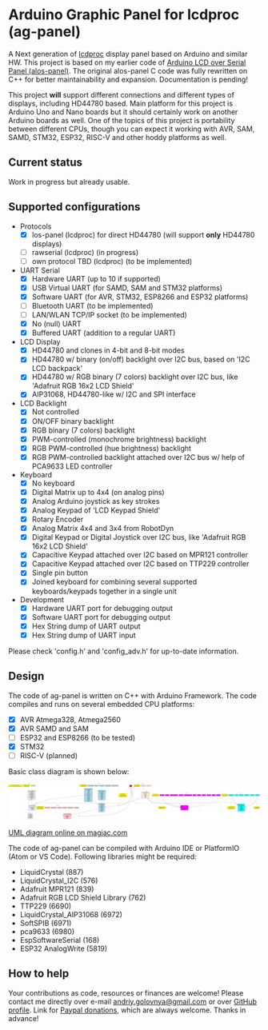 # Arduino Graphic Panel for lcdproc (ag-panel)

A Next generation of [lcdproc](http://lcdproc.sourceforge.net/) display panel based on Arduino and similar HW.
This project is based on my earlier code of [Arduino LCD over Serial Panel (alos-panel)](https://github.com/red-scorp/alos-panel).
The original alos-panel C code was fully rewritten on C++ for better maintainability and expansion.
Documentation is pending!

This project **will** support different connections and different types of displays, including HD44780 based.
Main platform for this project is Arduino Uno and Nano boards but it should certainly work on another Arduino boards as well.
One of the topics of this project is portability between different CPUs, though you can expect it working with AVR, SAM, SAMD, STM32, ESP32, RISC-V and other hoddy platforms as well.

## Current status
Work in progress but already usable.

## Supported configurations
- Protocols
  - [x] los-panel (lcdproc) for direct HD44780 (will support **only** HD44780 displays)
  - [ ] rawserial (lcdproc) (in progress)
  - [ ] own protocol TBD (lcdproc) (to be implemented)
- UART Serial
  - [x] Hardware UART (up to 10 if supported)
  - [x] USB Virtual UART (for SAMD, SAM and STM32 platforms)
  - [x] Software UART (for AVR, STM32, ESP8266 and ESP32 platforms)
  - [ ] Bluetooth UART (to be implemented)
  - [ ] LAN/WLAN TCP/IP socket (to be implemented)
  - [x] No (null) UART
  - [x] Buffered UART (addition to a regular UART)
- LCD Display
  - [x] HD44780 and clones in 4-bit and 8-bit modes
  - [x] HD44780 w/ binary (on/off) backlight over I2C bus, based on 'I2C LCD backpack'
  - [x] HD44780 w/ RGB binary (7 colors) backlight over I2C bus, like 'Adafruit RGB 16x2 LCD Shield'
  - [x] AIP31068, HD44780-like w/ I2C and SPI interface
- LCD Backlight
  - [x] Not controlled
  - [x] ON/OFF binary backlight
  - [x] RGB binary (7 colors) backlight
  - [x] PWM-controlled (monochrome brightness) backlight
  - [x] RGB PWM-controlled (hue brightness) backlight
  - [x] RGB PWM-controlled backlight attached over I2C bus w/ help of PCA9633 LED controller
- Keyboard
  - [x] No keyboard
  - [x] Digital Matrix up to 4x4 (on analog pins)
  - [x] Analog Arduino joystick as key strokes
  - [x] Analog Keypad of 'LCD Keypad Shield'
  - [x] Rotary Encoder
  - [x] Analog Matrix 4x4 and 3x4 from RobotDyn
  - [x] Digital Keypad or Digital Joystick over I2C bus, like 'Adafruit RGB 16x2 LCD Shield'
  - [x] Capacitive Keypad attached over I2C based on MPR121 controller
  - [x] Capacitive Keypad attached over I2C based on TTP229 controller
  - [x] Single pin button
  - [x] Joined keyboard for combining several supported keyboards/keypads together in a single unit
- Development
  - [x] Hardware UART port for debugging output
  - [x] Software UART port for debugging output
  - [x] Hex String dump of UART output
  - [x] Hex String dump of UART input

Please check 'config.h' and 'config_adv.h' for up-to-date information.

## Design

The code of ag-panel is written on C++ with Arduino Framework.
The code compiles and runs on several embedded CPU platforms:
- [x] AVR Atmega328, Atmega2560
- [x] AVR SAMD and SAM
- [ ] ESP32 and ESP8266 (to be tested)
- [x] STM32
- [ ] RISC-V (planned)

Basic class diagram is shown below:

![UML diagram generated from DOT below](/img/class_diagram.png)

[UML diagram online on magjac.com](http://magjac.com/graphviz-visual-editor/?dot=digraph%20class_diagram%20%7B%0A%0A%20%20%20%20node%20%5B%0A%20%20%20%20%20%20%20%20shape%20%3D%20record%0A%20%20%20%20%5D%0A%20%20%20%20compound%20%3D%20true%0A%20%20%20%20%2F%2Fsplines%20%3D%20false%0A%0A%20%20%20%20%2F%2A%20Header%20with%20version%20information%20%2A%2F%0A%20%20%20%20main_note%20%5B%0A%20%20%20%20%20%20%20%20shape%20%3D%20note%0A%20%20%20%20%20%20%20%20style%20%3D%20filled%0A%20%20%20%20%20%20%20%20fillcolor%20%3D%20yellow%0A%20%20%20%20%20%20%20%20label%20%3D%20%22AG-Panel%20Project%20Class%20Diagramm%20v0.2a%5Cn%28C%29%202020%20Andriy%20Golovnya%5CnAuthor%3A%20Andriy%20Golovnya%20%28andriy.golovnya%40gmail.com%29%22%0A%20%20%20%20%5D%0A%0A%20%20%20%20%2F%2A%20Backlights%20group%20of%20classes%20%2A%2F%0A%20%20%20%20subgraph%20cluster_backlights%20%7B%0A%20%20%20%20%20%20%20%20node%20%5B%0A%20%20%20%20%20%20%20%20%20%20%20%20style%20%3D%20filled%0A%20%20%20%20%20%20%20%20%20%20%20%20fillcolor%20%3D%20%22pink%22%0A%20%20%20%20%20%20%20%20%5D%0A%20%20%20%20%20%20%20%20style%20%3D%20dotted%0A%20%20%20%20%20%20%20%20label%20%3D%20%22Backlights%22%0A%20%20%20%20%20%20%20%20AbstractBacklight%20%5B%0A%20%20%20%20%20%20%20%20%20%20%20%20label%20%3D%20%22%7B%5C%3Cabstract%5C%3EAbstractBacklight%7C%7C%2BSetOn%28%29%5Cn%2BSetBrightness%28%29%5Cn%2BSetRGB%28%29%5Cn-Init%28%29%5Cn-Exit%28%29%7D%22%0A%20%20%20%20%20%20%20%20%5D%0A%20%20%20%20%20%20%20%20BinaryBacklight%20-%3E%20AbstractBacklight%20%5Bstyle%20%3D%20dashed%2C%20arrowhead%20%3D%20onormal%5D%0A%20%20%20%20%20%20%20%20I2CRGBPWMBacklight%20-%3E%20AbstractBacklight%20%5Bstyle%20%3D%20dashed%2C%20arrowhead%20%3D%20onormal%5D%0A%20%20%20%20%20%20%20%20NoneBacklight%20-%3E%20AbstractBacklight%20%5Bstyle%20%3D%20dashed%2C%20arrowhead%20%3D%20onormal%5D%0A%20%20%20%20%20%20%20%20PWMBacklight%20-%3E%20AbstractBacklight%20%5Bstyle%20%3D%20dashed%2C%20arrowhead%20%3D%20onormal%5D%0A%20%20%20%20%20%20%20%20RGBBinaryBacklight%20-%3E%20AbstractBacklight%20%5Bstyle%20%3D%20dashed%2C%20arrowhead%20%3D%20onormal%5D%0A%20%20%20%20%20%20%20%20RGBPWMBacklight%20-%3E%20AbstractBacklight%20%5Bstyle%20%3D%20dashed%2C%20arrowhead%20%3D%20onormal%5D%0A%0A%20%20%20%20%20%20%20%20backlights_note%20%5B%0A%20%20%20%20%20%20%20%20%20%20%20%20shape%20%3D%20note%0A%20%20%20%20%20%20%20%20%20%20%20%20style%20%3D%20filled%0A%20%20%20%20%20%20%20%20%20%20%20%20fillcolor%20%3D%20yellow%0A%20%20%20%20%20%20%20%20%20%20%20%20label%20%3D%20%22Backlights%20are%20used%5Cnto%20allow%20LCDs%20to%20control%5Cnexternal%20backlights%2C%20normally%5Cna%20single%20or%20multiple%20LEDs%22%0A%20%20%20%20%20%20%20%20%5D%0A%20%20%20%20%7D%0A%0A%20%20%20%20%2F%2A%20Fonts%20group%20of%20classes%20%2A%2F%0A%20%20%20%20subgraph%20cluster_fonts%20%7B%0A%20%20%20%20%20%20%20%20node%20%5B%0A%20%20%20%20%20%20%20%20%20%20%20%20style%20%3D%20filled%0A%20%20%20%20%20%20%20%20%20%20%20%20fillcolor%20%3D%20%22gray90%22%0A%20%20%20%20%20%20%20%20%5D%0A%20%20%20%20%20%20%20%20style%20%3D%20dotted%0A%20%20%20%20%20%20%20%20label%20%3D%20%22Fonts%22%0A%20%20%20%20%20%20%20%20Glyph%20%5B%0A%20%20%20%20%20%20%20%20%20%20%20%20label%20%3D%20%22%7BGlyph%7C%2Bm_GlyphXSize%5Cn%2Bm_GlyphYSize%5Cn%2Bm_LineWidth%5Cn%2Bm_NumberLines%5Cn%2Bm_PixelBuffer%7C%7D%22%0A%20%20%20%20%20%20%20%20%5D%0A%20%20%20%20%20%20%20%20AbstractFont%20%5B%0A%20%20%20%20%20%20%20%20%20%20%20%20label%20%3D%20%22%7B%5C%3Cabstract%5C%3EAbstractFont%7C%7C%2BGetGlyphXSize%28%29%5Cn%2BGetGlyphYSize%28%29%5Cn%2BGetGlyph%28%29%5Cn-Init%28%29%5Cn-Exit%28%29%7D%22%0A%20%20%20%20%20%20%20%20%5D%0A%20%20%20%20%20%20%20%20AbstractFixedFont%20%5B%0A%20%20%20%20%20%20%20%20%20%20%20%20label%20%3D%20%22%7B%5C%3Cabstract%5C%3EAbstractFixedFont%7C%2Am_GlyphXSize%5Cn%2Am_GlyphYSize%5Cn%2Am_GlyphData%5Cn%2Am_DataRangeBegin%5Cn%2Am_DataRangeEnd%5Cn%2Am_DefaultGlyph%5Cn%2Am_Glyph%7C%2BGetGlyphXSize%28%29%5Cn%2BGetGlyphYSize%28%29%5Cn%2BGetGlyph%28%29%5Cn-Init%28%29%5Cn-Exit%28%29%7D%22%0A%20%20%20%20%20%20%20%20%5D%0A%20%20%20%20%20%20%20%20AbstractFont%20-%3E%20Glyph%20%5Barrowhead%20%3D%20open%5D%0A%20%20%20%20%20%20%20%20AbstractFixedFont%20-%3E%20AbstractFont%20%5Bstyle%20%3D%20solid%2C%20arrowhead%20%3D%20onormal%5D%0A%20%20%20%20%20%20%20%20AbstractFixedFont%20-%3E%20Glyph%20%5Bstyle%20%3D%20solid%2C%20dir%20%3D%20both%2C%20arrowhead%20%3D%20open%2C%20arrowtail%20%3D%20diamond%2C%20headlabel%20%3D%20%221%22%5D%0A%20%20%20%20%20%20%20%20Fixed8x8TestFont%20-%3E%20AbstractFixedFont%20%5Bstyle%20%3D%20dashed%2C%20arrowhead%20%3D%20onormal%5D%0A%0A%20%20%20%20%20%20%20%20fonts_note%20%5B%0A%20%20%20%20%20%20%20%20%20%20%20%20shape%20%3D%20note%0A%20%20%20%20%20%20%20%20%20%20%20%20style%20%3D%20filled%0A%20%20%20%20%20%20%20%20%20%20%20%20fillcolor%20%3D%20yellow%0A%20%20%20%20%20%20%20%20%20%20%20%20label%20%3D%20%22Fonts%20are%20used%20to%20allow%5Cngraphic%20LCDs%20to%20display%5Cntextual%20information%22%0A%20%20%20%20%20%20%20%20%5D%0A%20%20%20%20%7D%0A%0A%20%20%20%20%2F%2A%20LCDs%20group%20of%20classes%20%2A%2F%0A%20%20%20%20subgraph%20cluster_lcds%20%7B%0A%20%20%20%20%20%20%20%20node%20%5B%0A%20%20%20%20%20%20%20%20%20%20%20%20style%20%3D%20filled%0A%20%20%20%20%20%20%20%20%20%20%20%20fillcolor%20%3D%20%22lightblue%22%0A%20%20%20%20%20%20%20%20%5D%0A%20%20%20%20%20%20%20%20style%20%3D%20dotted%0A%20%20%20%20%20%20%20%20label%20%3D%20%22LCDs%22%0A%20%20%20%20%20%20%20%20AbstractLCD%20%5B%0A%20%20%20%20%20%20%20%20%20%20%20%20label%20%3D%20%22%7B%5C%3Cabstract%5C%3EAbstractLCD%7C%2Am_Backlight%5Cn%2Am_Columns%5Cn%2Am_Rows%7C%2BSetBacklight%28%29%5Cn%2BClear%28%29%5Cn%2BSetCursor%28%29%5Cn%2BPrint%28%29%5Cn%2BGetColumns%28%29%5Cn%2BGetRows%28%29%5Cn-Init%28%29%5Cn-Exit%28%29%7D%22%0A%20%20%20%20%20%20%20%20%5D%0A%20%20%20%20%20%20%20%20AbstractTextLCD%20%5B%0A%20%20%20%20%20%20%20%20%20%20%20%20label%20%3D%20%22%7B%5C%3Cabstract%5C%3EAbstractTextLCD%7C%2Am_Backlight%5Cn%2Am_Columns%5Cn%2Am_Rows%7C%2BSetBacklight%28%29%5Cn%2BClear%28%29%5Cn%2BSetCursor%28%29%5Cn%2BPrint%28%29%5Cn%2BGetColumns%28%29%5Cn%2BGetRows%28%29%5Cn%2BWrite%28%29%5Cn%2BCommand%28%29%5Cn-Init%28%29%5Cn-Exit%28%29%7D%22%0A%20%20%20%20%20%20%20%20%5D%0A%20%20%20%20%20%20%20%20AbstractGraphicLCD%20%5B%0A%20%20%20%20%20%20%20%20%20%20%20%20label%20%3D%20%22%7B%5C%3Cabstract%5C%3EAbstractGraphicLCD%7C%2Am_Backlight%5Cn%2Am_Columns%5Cn%2Am_Rows%5Cn%2Am_Font%5Cn%2Am_XSize%5Cn%2Am_YSize%5Cn%2Am_XOffset%5Cn%2Am_YOffset%7C%2BSetBacklight%28%29%5Cn%2BClear%28%29%5Cn%2BSetCursor%28%29%5Cn%2BPrint%28%29%5Cn%2BGetColumns%28%29%5Cn%2BGetRows%28%29%5Cn%2BSetPixel%28%29%5Cn%2BFlush%28%29%5Cn%2ACalculateTextSize%28%29%5Cn-Init%28%29%5Cn-Exit%28%29%7D%22%0A%20%20%20%20%20%20%20%20%5D%0A%20%20%20%20%20%20%20%20AbstractTextLCD%20-%3E%20AbstractLCD%20%5Bstyle%20%3D%20solid%2C%20arrowhead%20%3D%20onormal%5D%0A%20%20%20%20%20%20%20%20I2CAIP31068TextLCD%20-%3E%20AbstractTextLCD%20%5Bstyle%20%3D%20dashed%2C%20arrowhead%20%3D%20onormal%5D%0A%20%20%20%20%20%20%20%20I2CPCF8574TextLCD%20-%3E%20AbstractTextLCD%20%5Bstyle%20%3D%20dashed%2C%20arrowhead%20%3D%20onormal%5D%0A%20%20%20%20%20%20%20%20I2CRGBTextLCD%20-%3E%20AbstractTextLCD%20%5Bstyle%20%3D%20dashed%2C%20arrowhead%20%3D%20onormal%5D%0A%20%20%20%20%20%20%20%20PPITextLCD%20-%3E%20AbstractTextLCD%20%5Bstyle%20%3D%20dashed%2C%20arrowhead%20%3D%20onormal%5D%0A%20%20%20%20%20%20%20%20SPIAIP31068TextLCD%20-%3E%20AbstractTextLCD%20%5Bstyle%20%3D%20dashed%2C%20arrowhead%20%3D%20onormal%5D%0A%20%20%20%20%20%20%20%20AbstractGraphicLCD%20-%3E%20AbstractLCD%20%5Bstyle%20%3D%20solid%2C%20arrowhead%20%3D%20onormal%5D%0A%0A%20%20%20%20%20%20%20%20lcd_note%20%5B%0A%20%20%20%20%20%20%20%20%20%20%20%20shape%20%3D%20note%0A%20%20%20%20%20%20%20%20%20%20%20%20style%20%3D%20filled%0A%20%20%20%20%20%20%20%20%20%20%20%20fillcolor%20%3D%20yellow%0A%20%20%20%20%20%20%20%20%20%20%20%20label%20%3D%20%22LCDs%20are%20used%20to%20implement%5Cna%20visualization%20of%20data%5Cnreceived%20from%20the%20host%22%0A%20%20%20%20%20%20%20%20%5D%0A%20%20%20%20%7D%0A%0A%20%20%20%20%2F%2A%20UARTSs%20group%20of%20classes%20%2A%2F%0A%20%20%20%20subgraph%20cluster_uarts%20%7B%0A%20%20%20%20%20%20%20%20node%20%5B%0A%20%20%20%20%20%20%20%20%20%20%20%20style%20%3D%20filled%0A%20%20%20%20%20%20%20%20%20%20%20%20fillcolor%20%3D%20%22cyan%22%0A%20%20%20%20%20%20%20%20%5D%0A%20%20%20%20%20%20%20%20style%20%3D%20dotted%0A%20%20%20%20%20%20%20%20label%20%3D%20%22UARTs%22%0A%20%20%20%20%20%20%20%20AbstractUART%20%5B%0A%20%20%20%20%20%20%20%20%20%20%20%20label%20%3D%20%22%7B%5C%3Cabstract%5C%3EAbstractUART%7C%2Am_BaudRate%7C%2BPutCh%28%29%5Cn%2BGetCh%28%29%5Cn%2BPrefill%28%29%5Cn%2BAvailable%28%29%5Cn%2BGetBaudRate%28%29%5Cn%2BPutStr%28%29%5Cn-Init%28%29%5Cn-Exit%28%29%7D%22%0A%20%20%20%20%20%20%20%20%5D%0A%20%20%20%20%20%20%20%20BufferedUART%20-%3E%20AbstractUART%20%5Bstyle%20%3D%20dashed%2C%20arrowhead%20%3D%20onormal%5D%0A%20%20%20%20%20%20%20%20BufferedUART%20-%3E%20AbstractUART%20%5Bstyle%20%3D%20solid%2C%20dir%20%3D%20both%2C%20arrowhead%20%3D%20open%2C%20arrowtail%20%3D%20ediamond%2C%20headlabel%20%3D%20%221%22%5D%0A%20%20%20%20%20%20%20%20BufferedUART%20-%3E%20note_for_BufferedUART%20%5Bstyle%20%3D%20dashed%2C%20dir%20%3D%20none%5D%0A%20%20%20%20%20%20%20%20HardwareUART%20-%3E%20AbstractUART%20%5Bstyle%20%3D%20dashed%2C%20arrowhead%20%3D%20onormal%5D%0A%20%20%20%20%20%20%20%20NoneUART%20-%3E%20AbstractUART%20%5Bstyle%20%3D%20dashed%2C%20arrowhead%20%3D%20onormal%5D%0A%20%20%20%20%20%20%20%20SoftwareUART%20-%3E%20AbstractUART%20%5Bstyle%20%3D%20dashed%2C%20arrowhead%20%3D%20onormal%5D%0A%20%20%20%20%20%20%20%20USBVirtualUART%20-%3E%20AbstractUART%20%5Bstyle%20%3D%20dashed%2C%20arrowhead%20%3D%20onormal%5D%0A%20%20%20%20%20%20%20%20TextLoggingUART%20-%3E%20AbstractUART%20%5Bstyle%20%3D%20dashed%2C%20arrowhead%20%3D%20onormal%5D%0A%20%20%20%20%20%20%20%20TextLoggingUART%20-%3E%20AbstractUART%20%5Bstyle%20%3D%20solid%2C%20dir%20%3D%20both%2C%20arrowhead%20%3D%20open%2C%20arrowtail%20%3D%20ediamond%2C%20headlabel%20%3D%20%222%22%5D%0A%20%20%20%20%20%20%20%20TextLoggingUART%20-%3E%20note_for_TextLoggingUART%20%5Bstyle%20%3D%20dashed%2C%20dir%20%3D%20none%5D%0A%20%20%20%20%20%20%20%20%2F%2A%20UARTs%20Notes%20%2A%2F%0A%20%20%20%20%20%20%20%20note_for_BufferedUART%20%5B%0A%20%20%20%20%20%20%20%20%20%20%20%20shape%20%3D%20note%0A%20%20%20%20%20%20%20%20%20%20%20%20style%20%3D%20filled%0A%20%20%20%20%20%20%20%20%20%20%20%20fillcolor%20%3D%20yellow%0A%20%20%20%20%20%20%20%20%20%20%20%20label%20%3D%20%22Uses%20another%20UART%5Cnclass%20and%20implements%5Cnan%20extra%20buffer%20for%20it%22%0A%20%20%20%20%20%20%20%20%5D%0A%20%20%20%20%20%20%20%20note_for_TextLoggingUART%20%5B%0A%20%20%20%20%20%20%20%20%20%20%20%20shape%20%3D%20note%0A%20%20%20%20%20%20%20%20%20%20%20%20style%20%3D%20filled%0A%20%20%20%20%20%20%20%20%20%20%20%20fillcolor%20%3D%20yellow%0A%20%20%20%20%20%20%20%20%20%20%20%20label%20%3D%20%22Uses%20first%20UART%20as%5Cntransparent%20input%2Foutput%5Cnand%20second%20UART%20for%20logging%5Cnof%20trafic%20in%20text%20form%22%0A%20%20%20%20%20%20%20%20%5D%0A%0A%20%20%20%20%20%20%20%20uarts_note%20%5B%0A%20%20%20%20%20%20%20%20%20%20%20%20shape%20%3D%20note%0A%20%20%20%20%20%20%20%20%20%20%20%20style%20%3D%20filled%0A%20%20%20%20%20%20%20%20%20%20%20%20fillcolor%20%3D%20yellow%0A%20%20%20%20%20%20%20%20%20%20%20%20label%20%3D%20%22UARTs%20are%20used%20to%5Cncommunicate%20with%20host%5Cnin%20one%20of%20available%20ways%22%0A%20%20%20%20%20%20%20%20%5D%0A%20%20%20%20%7D%0A%0A%20%20%20%20%2F%2A%20Keyboards%20group%20of%20classes%20%2A%2F%0A%20%20%20%20subgraph%20cluster_keyboards%20%7B%0A%20%20%20%20%20%20%20%20node%20%5B%0A%20%20%20%20%20%20%20%20%20%20%20%20style%20%3D%20filled%0A%20%20%20%20%20%20%20%20%20%20%20%20fillcolor%20%3D%20%22magenta%22%0A%20%20%20%20%20%20%20%20%5D%0A%20%20%20%20%20%20%20%20style%20%3D%20dotted%0A%20%20%20%20%20%20%20%20label%20%3D%20%22Keyboards%22%0A%20%20%20%20%20%20%20%20AbstractKeyboard%20%5B%0A%20%20%20%20%20%20%20%20%20%20%20%20label%20%3D%20%22%7B%5C%3Cabstract%5C%3EAbstractKeyboard%7C%7C%2BGetKey%28%29%5Cn%2BGetKeyCount%28%29%5Cn-Init%28%29%5Cn-Exit%28%29%7D%22%0A%20%20%20%20%20%20%20%20%5D%0A%20%20%20%20%20%20%20%20AnalogJoystick%20-%3E%20AbstractKeyboard%20%5Bstyle%20%3D%20dashed%2C%20arrowhead%20%3D%20onormal%5D%0A%20%20%20%20%20%20%20%20AnalogKeypad%20-%3E%20AbstractKeyboard%20%5Bstyle%20%3D%20dashed%2C%20arrowhead%20%3D%20onormal%5D%0A%20%20%20%20%20%20%20%20AnalogMatrix%20-%3E%20AbstractKeyboard%20%5Bstyle%20%3D%20dashed%2C%20arrowhead%20%3D%20onormal%5D%0A%20%20%20%20%20%20%20%20DigitalMatrix%20-%3E%20AbstractKeyboard%20%5Bstyle%20%3D%20dashed%2C%20arrowhead%20%3D%20onormal%5D%0A%20%20%20%20%20%20%20%20I2CMPR121CapacitiveKeypad%20-%3E%20AbstractKeyboard%20%5Bstyle%20%3D%20dashed%2C%20arrowhead%20%3D%20onormal%5D%0A%20%20%20%20%20%20%20%20I2CRGBKeypad%20-%3E%20AbstractKeyboard%20%5Bstyle%20%3D%20dashed%2C%20arrowhead%20%3D%20onormal%5D%0A%20%20%20%20%20%20%20%20I2CTTP229CapacitiveKeypad%20-%3E%20AbstractKeyboard%20%5Bstyle%20%3D%20dashed%2C%20arrowhead%20%3D%20onormal%5D%0A%20%20%20%20%20%20%20%20JoinedKeyboard%20-%3E%20AbstractKeyboard%20%5Bstyle%20%3D%20dashed%2C%20arrowhead%20%3D%20onormal%5D%0A%20%20%20%20%20%20%20%20JoinedKeyboard%20-%3E%20AbstractKeyboard%20%5Bstyle%20%3D%20solid%2C%20dir%20%3D%20both%2C%20arrowhead%20%3D%20open%2C%20arrowtail%20%3D%20ediamond%2C%20headlabel%20%3D%20%221..%2A%22%5D%0A%20%20%20%20%20%20%20%20JoinedKeyboard%20-%3E%20note_for_JoinedKeyboard%20%5Bstyle%20%3D%20dashed%2C%20dir%20%3D%20none%5D%0A%20%20%20%20%20%20%20%20NoneKeyboard%20-%3E%20AbstractKeyboard%20%5Bstyle%20%3D%20dashed%2C%20arrowhead%20%3D%20onormal%5D%0A%20%20%20%20%20%20%20%20RotaryEncoder%20-%3E%20AbstractKeyboard%20%5Bstyle%20%3D%20dashed%2C%20arrowhead%20%3D%20onormal%5D%0A%20%20%20%20%20%20%20%20SimpleButton%20-%3E%20AbstractKeyboard%20%5Bstyle%20%3D%20dashed%2C%20arrowhead%20%3D%20onormal%5D%0A%20%20%20%20%20%20%20%20%2F%2A%20Keybords%20notes%20%2A%2F%0A%20%20%20%20%20%20%20%20note_for_JoinedKeyboard%20%5B%0A%20%20%20%20%20%20%20%20%20%20%20%20shape%20%3D%20note%0A%20%20%20%20%20%20%20%20%20%20%20%20style%20%3D%20filled%0A%20%20%20%20%20%20%20%20%20%20%20%20fillcolor%20%3D%20yellow%0A%20%20%20%20%20%20%20%20%20%20%20%20label%20%3D%20%22Combines%20several%20keyboards%5Cnand%20presents%20them%20as%5Cna%20single%20keyboard%20unit%22%0A%20%20%20%20%20%20%20%20%5D%0A%0A%20%20%20%20%20%20%20%20keyboards_note%20%5B%0A%20%20%20%20%20%20%20%20%20%20%20%20shape%20%3D%20note%0A%20%20%20%20%20%20%20%20%20%20%20%20style%20%3D%20filled%0A%20%20%20%20%20%20%20%20%20%20%20%20fillcolor%20%3D%20yellow%0A%20%20%20%20%20%20%20%20%20%20%20%20label%20%3D%20%22Keyboards%20are%20used%20to%5Cnallow%20user%20input%20to%20be%5Cncollected%20and%20sent%20to%20host%22%0A%20%20%20%20%20%20%20%20%5D%0A%20%20%20%20%7D%0A%0A%20%20%20%20%2F%2A%20Protocols%20group%20of%20classes%20%2A%2F%0A%20%20%20%20subgraph%20cluster_protocols%20%7B%0A%20%20%20%20%20%20%20%20node%20%5B%0A%20%20%20%20%20%20%20%20%20%20%20%20style%20%3D%20filled%0A%20%20%20%20%20%20%20%20%20%20%20%20fillcolor%20%3D%20%22antiquewhite%22%0A%20%20%20%20%20%20%20%20%5D%0A%20%20%20%20%20%20%20%20style%20%3D%20dotted%0A%20%20%20%20%20%20%20%20label%20%3D%20%22Protocols%22%0A%20%20%20%20%20%20%20%20AbstractProtocol%20%5B%0A%20%20%20%20%20%20%20%20%20%20%20%20label%20%3D%20%22%7B%5C%3Cabstract%5C%3EAbstractProtocol%7C%2Am_UART%5Cn%2Am_LCD%5Cn%2Am_Keyboard%7C%2BLoop%28%29%5Cn%2BYield%28%29%5Cn-Init%28%29%5Cn-Exit%28%29%7D%22%0A%20%20%20%20%20%20%20%20%5D%0A%20%20%20%20%20%20%20%20LoSPanelProtocol%20-%3E%20AbstractProtocol%20%5Bstyle%20%3D%20dashed%5D%0A%20%20%20%20%20%20%20%20RawSerialProtocol%20-%3E%20AbstractProtocol%20%5Bstyle%20%3D%20dashed%5D%0A%0A%20%20%20%20%20%20%20%20protocols_note%20%5B%0A%20%20%20%20%20%20%20%20%20%20%20%20shape%20%3D%20note%0A%20%20%20%20%20%20%20%20%20%20%20%20style%20%3D%20filled%0A%20%20%20%20%20%20%20%20%20%20%20%20fillcolor%20%3D%20yellow%0A%20%20%20%20%20%20%20%20%20%20%20%20label%20%3D%20%22Protocols%20implement%5Cndifferent%20ways%20host%5Cncan%20talk%20to%20AG-Panel%22%0A%20%20%20%20%20%20%20%20%5D%0A%20%20%20%20%7D%0A%0A%20%20%20%20%2F%2A%20Relationships%20of%20main%20classes%20%2A%2F%0A%20%20%20%20AbstractLCD%20-%3E%20AbstractBacklight%20%5Bstyle%20%3D%20solid%2C%20dir%20%3D%20both%2C%20arrowhead%20%3D%20open%2C%20arrowtail%20%3D%20ediamond%2C%20headlabel%20%3D%20%221%22%5D%0A%20%20%20%20AbstractGraphicLCD%20-%3E%20AbstractFont%20%5Bstyle%20%3D%20solid%2C%20dir%20%3D%20both%2C%20arrowhead%20%3D%20open%2C%20arrowtail%20%3D%20ediamond%2C%20headlabel%20%3D%20%221%22%5D%0A%20%20%20%20AbstractProtocol%20-%3E%20AbstractLCD%20%5Bstyle%20%3D%20solid%2C%20dir%20%3D%20both%2C%20arrowhead%20%3D%20open%2C%20arrowtail%20%3D%20ediamond%2C%20headlabel%20%3D%20%221%22%5D%0A%20%20%20%20AbstractProtocol%20-%3E%20AbstractUART%20%5Bstyle%20%3D%20solid%2C%20dir%20%3D%20both%2C%20arrowhead%20%3D%20open%2C%20arrowtail%20%3D%20ediamond%2C%20headlabel%20%3D%20%221%22%5D%0A%20%20%20%20AbstractProtocol%20-%3E%20AbstractKeyboard%20%5Bstyle%20%3D%20solid%2C%20dir%20%3D%20both%2C%20arrowhead%20%3D%20open%2C%20arrowtail%20%3D%20ediamond%2C%20headlabel%20%3D%20%221%22%5D%0A%0A%20%20%20%20main%20%5B%0A%20%20%20%20%20%20%20%20style%20%3D%20filled%0A%20%20%20%20%20%20%20%20fillcolor%20%3D%20%22crimson%22%0A%20%20%20%20%20%20%20%20label%20%3D%20%22setup%28%29%22%0A%20%20%20%20%5D%0A%20%20%20%20main%20-%3E%20AbstractBacklight%20%5Blhead%20%3D%20cluster_backlights%2C%20style%20%3D%20solid%2C%20dir%20%3D%20both%2C%20arrowhead%20%3D%20open%2C%20arrowtail%20%3D%20diamond%2C%20headlabel%20%3D%20%221%22%5D%0A%20%20%20%20main%20-%3E%20AbstractFont%20%5Blhead%20%3D%20cluster_fonts%2C%20style%20%3D%20solid%2C%20dir%20%3D%20both%2C%20arrowhead%20%3D%20open%2C%20arrowtail%20%3D%20diamond%2C%20headlabel%20%3D%20%221%22%5D%0A%20%20%20%20main%20-%3E%20AbstractLCD%20%5Blhead%20%3D%20cluster_lcds%2C%20style%20%3D%20solid%2C%20dir%20%3D%20both%2C%20arrowhead%20%3D%20open%2C%20arrowtail%20%3D%20diamond%2C%20headlabel%20%3D%20%221%22%5D%0A%20%20%20%20main%20-%3E%20AbstractKeyboard%20%5Blhead%20%3D%20cluster_keyboards%2C%20style%20%3D%20solid%2C%20dir%20%3D%20both%2C%20arrowhead%20%3D%20open%2C%20arrowtail%20%3D%20diamond%2C%20headlabel%20%3D%20%221%22%5D%0A%20%20%20%20main%20-%3E%20AbstractProtocol%20%5Blhead%20%3D%20cluster_protocols%2C%20style%20%3D%20solid%2C%20dir%20%3D%20both%2C%20arrowhead%20%3D%20open%2C%20arrowtail%20%3D%20diamond%2C%20headlabel%20%3D%20%221%22%5D%0A%0A%20%20%20%20main%20-%3E%20note_for_main%20%5Bstyle%20%3D%20dashed%2C%20dir%20%3D%20none%5D%0A%20%20%20%20note_for_main%20%5B%0A%20%20%20%20%20%20%20%20shape%20%3D%20note%0A%20%20%20%20%20%20%20%20style%20%3D%20filled%0A%20%20%20%20%20%20%20%20fillcolor%20%3D%20yellow%0A%20%20%20%20%20%20%20%20label%20%3D%20%22Create%20instances%20of%5Cnproper%20classes%20based%20on%5Cnuser%20defined%20configuration%2C%5Cnlinks%20all%20classes%20together%5Cnand%20starts%20the%20protocol%20execution%22%0A%20%20%20%20%5D%0A%7D%0A)

The code of ag-panel can be compiled with Arduino IDE or PlatformIO (Atom or VS Code).
Following libraries might be required:
- LiquidCrystal (887)
- LiquidCrystal_I2C (576)
- Adafruit MPR121 (839)
- Adafruit RGB LCD Shield Library (762)
- TTP229 (6690)
- LiquidCrystal_AIP31068 (6972)
- SoftSPIB (6971)
- pca9633 (6980)
- EspSoftwareSerial (168)
- ESP32 AnalogWrite (5819)

## How to help
Your contributions as code, resources or finances are welcome!
Please contact me directly over e-mail andriy.golovnya@gmail.com or over [GitHub profile](https://github.com/red-scorp).
Link for [Paypal donations](http://paypal.me/redscorp), which are always welcome.
Thanks in advance!
